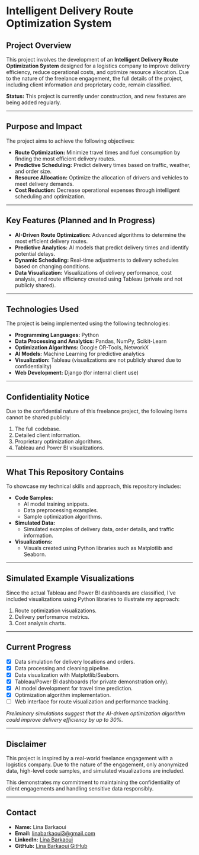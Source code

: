 # **Intelligent Delivery Route Optimization System**

## **Project Overview**

This project involves the development of an **Intelligent Delivery Route Optimization System** designed for a logistics company to improve delivery efficiency, reduce operational costs, and optimize resource allocation. Due to the nature of the freelance engagement, the full details of the project, including client information and proprietary code, remain classified.

**Status:** This project is currently under construction, and new features are being added regularly.

---

## **Purpose and Impact**

The project aims to achieve the following objectives:
- **Route Optimization:** Minimize travel times and fuel consumption by finding the most efficient delivery routes.
- **Predictive Scheduling:** Predict delivery times based on traffic, weather, and order size.
- **Resource Allocation:** Optimize the allocation of drivers and vehicles to meet delivery demands.
- **Cost Reduction:** Decrease operational expenses through intelligent scheduling and optimization.

---

## **Key Features (Planned and In Progress)**

- **AI-Driven Route Optimization:** Advanced algorithms to determine the most efficient delivery routes.
- **Predictive Analytics:** AI models that predict delivery times and identify potential delays.
- **Dynamic Scheduling:** Real-time adjustments to delivery schedules based on changing conditions.
- **Data Visualization:** Visualizations of delivery performance, cost analysis, and route efficiency created using Tableau (private and not publicly shared).

---

## **Technologies Used**

The project is being implemented using the following technologies:
- **Programming Languages:** Python
- **Data Processing and Analytics:** Pandas, NumPy, Scikit-Learn
- **Optimization Algorithms:** Google OR-Tools, NetworkX
- **AI Models:** Machine Learning for predictive analytics
- **Visualization:** Tableau (visualizations are not publicly shared due to confidentiality)
- **Web Development:** Django (for internal client use)

---

## **Confidentiality Notice**

Due to the confidential nature of this freelance project, the following items cannot be shared publicly:

1. The full codebase.
2. Detailed client information.
3. Proprietary optimization algorithms.
4. Tableau and Power BI visualizations.

---

## **What This Repository Contains**

To showcase my technical skills and approach, this repository includes:

- **Code Samples:** 
  - AI model training snippets.
  - Data preprocessing examples.
  - Sample optimization algorithms.
- **Simulated Data:** 
  - Simulated examples of delivery data, order details, and traffic information.
- **Visualizations:** 
  - Visuals created using Python libraries such as Matplotlib and Seaborn.

---

## **Simulated Example Visualizations**

Since the actual Tableau and Power BI dashboards are classified, I’ve included visualizations using Python libraries to illustrate my approach:

1. Route optimization visualizations.
2. Delivery performance metrics.
3. Cost analysis charts.

---

## **Current Progress**

- [x] Data simulation for delivery locations and orders.
- [x] Data processing and cleaning pipeline.
- [x] Data visualization with Matplotlib/Seaborn.
- [x] Tableau/Power BI dashboards (for private demonstration only).
- [x] AI model development for travel time prediction.
- [x] Optimization algorithm implementation.
- [ ] Web interface for route visualization and performance tracking.

*Preliminary simulations suggest that the AI-driven optimization algorithm could improve delivery efficiency by up to 30%.*

---

## **Disclaimer**

This project is inspired by a real-world freelance engagement with a logistics company. Due to the nature of the engagement, only anonymized data, high-level code samples, and simulated visualizations are included.

This demonstrates my commitment to maintaining the confidentiality of client engagements and handling sensitive data responsibly.

---

## **Contact**

- **Name:** Lina Barkaoui
- **Email:** linabarkaoui3@gmail.com
- **LinkedIn:** [Lina Barkaoui](https://www.linkedin.com/in/lina-barkaoui/)
- **GitHub:** [Lina Barkaoui GitHub](https://github.com/leenabark)

